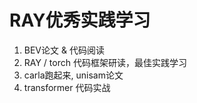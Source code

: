 # RAY优秀实践学习

1. BEV论文 & 代码阅读
2. RAY / torch 代码框架研读，最佳实践学习
3. carla跑起来, unisam论文
4. transformer 代码实战

